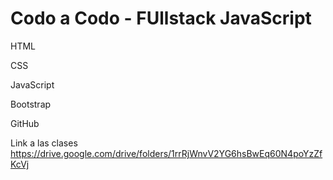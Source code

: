 # Codo a Codo - FUllstack JavaScript

HTML

CSS

JavaScript

Bootstrap

GitHub

Link a las clases
https://drive.google.com/drive/folders/1rrRjWnvV2YG6hsBwEq60N4poYzZfKcVj
